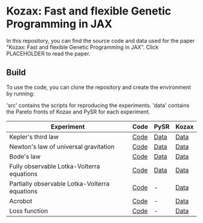 # Kozax: Fast and flexible Genetic Programming in JAX

In this repository, you can find the source code and data used for the paper "Kozax: Fast and flexible Genetic Programming in JAX". Click PLACEHOLDER to read the paper. 

## Build
To use the code, you can clone the repository and create the environment by running:
<!-- ```
conda env create -f environment.yml
conda activate gp_policies
``` -->

'src' contains the scripts for reproducing the experiments. 'data' contains the Pareto fronts of Kozax and PySR for each experiment.

|Experiment|Code|PySR|Kozax|
|---|---|---|---|
|Kepler's third law| [Code](https://github.com/sdevries0/kozax_paper/blob/main/src/law_discovery.py)|[Data](https://github.com/sdevries0/kozax_paper/tree/main/data/PySR_results/Kepler)|[Data]()|
|Newton's law of universal gravitation| [Code](https://github.com/sdevries0/kozax_paper/blob/main/src/law_discovery.py)|[Data](https://github.com/sdevries0/kozax_paper/tree/main/data/PySR_results/Newton)|[Data](https://github.com/sdevries0/kozax_paper/tree/main/data/Kozax_results/Newton)|
|Bode's law| [Code](https://github.com/sdevries0/kozax_paper/blob/main/src/law_discovery.py)|[Data](https://github.com/sdevries0/kozax_paper/tree/main/data/PySR_results/Bode)|[Data](https://github.com/sdevries0/kozax_paper/tree/main/data/Kozax_results/Bode)|
|Fully observable Lotka-Volterra equations| [Code](https://github.com/sdevries0/kozax_paper/blob/main/src/finite_differences_method.py)|[Data](https://github.com/sdevries0/kozax_paper/tree/main/data/PySR_results/LV_full)|[Data](https://github.com/sdevries0/kozax_paper/tree/main/data/Kozax_results/LV_full)|
|Partially observable Lotka-Volterra equations| [Code](https://github.com/sdevries0/kozax_paper/blob/main/src/ODE_integration.py)|-|[Data](https://github.com/sdevries0/kozax_paper/tree/main/data/Kozax_results/LV_partial)|
|Acrobot| [Code](https://github.com/sdevries0/kozax_paper/blob/main/src/symbolic_policy.py)|-|[Data](https://github.com/sdevries0/kozax_paper/tree/main/data/Kozax_results/Acrobot)|
|Loss function| [Code](https://github.com/sdevries0/kozax_paper/blob/main/src/loss_function_optimization.py)|-|[Data](https://github.com/sdevries0/kozax_paper/tree/main/data/Kozax_results/Loss_function)|


<!-- ## Citation
If you make use of this code in your research paper, please cite:
```
PLACEHOLDER
``` -->
